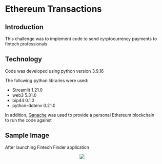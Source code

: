 # Ethereum Transactions

## Introduction

This challenge was to implement code to send cyrptocurrency payments to fintech professionals

## Technology
Code was developed using python version 3.9.16

The following python libraries were used:
* Streamlit  1.21.0
* web3 5.31.0
* bip44 0.1.3
* python-dotenv 0.21.0


In addition, [Ganache](https://trufflesuite.com/ganache/) was used to provide a personal Ethereum blockchain to run the code against


## Sample Image

After launching Fintech Finder application
<p style="text-align:center;"><img src="/Users/lovedeepsingh/Desktop/CH_19/Starter_Code-16/Images/streamlit.png"/>









